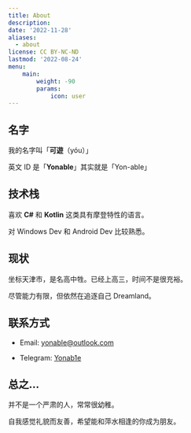 ```yaml
---
title: About
description: 
date: '2022-11-28'
aliases:
  - about
license: CC BY-NC-ND
lastmod: '2022-08-24'
menu:
    main: 
        weight: -90
        params:
            icon: user
---
```


## 名字

我的名字叫「**可遊**（yóu）」

英文 ID 是「**Yonable**」其实就是「Yon-able」

## 技术栈

喜欢 **C#** 和 **Kotlin** 这类具有摩登特性的语言。

对 Windows Dev 和 Android Dev 比较熟悉。

## 现状

坐标天津市，是名高中牲。已经上高三，时间不是很充裕。

尽管能力有限，但依然在追逐自己 Dreamland。

## 联系方式

- Email: yonable@outlook.com

- Telegram: [Yonab1e](https://t.me/Yonab1e)

## 总之...

并不是一个严肃的人，常常很幼稚。

自我感觉礼貌而友善，希望能和萍水相逢的你成为朋友。
